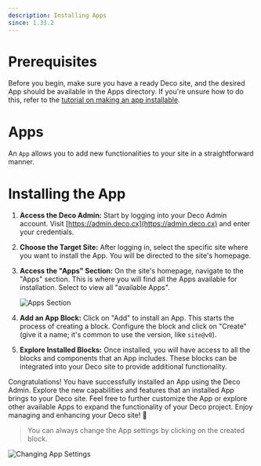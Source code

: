 ```yaml
---
description: Installing Apps
since: 1.33.2
---
```


# Prerequisites

Before you begin, make sure you have a ready Deco site, and the desired App should be available in the Apps directory. If you're unsure how to do this, refer to the [tutorial on making an app installable](/docs/en/developing/making-an-app-installable).

# Apps

An `App` allows you to add new functionalities to your site in a straightforward manner.

# Installing the App

1. **Access the Deco Admin:** Start by logging into your Deco Admin account. Visit [https://admin.deco.cx](https://admin.deco.cx) and enter your credentials.

2. **Choose the Target Site:** After logging in, select the specific site where you want to install the App. You will be directed to the site's homepage.

3. **Access the "Apps" Section:** On the site's homepage, navigate to the "Apps" section. This is where you will find all the Apps available for installation. Select to view all "available Apps".

    ![Apps Section](https://github.com/deco-cx/apps/assets/882438/e2533612-6828-4fb6-9959-96f000ca3537)

4. **Add an App Block:** Click on "Add" to install an App. This starts the process of creating a block. Configure the block and click on "Create" (give it a name; it's common to use the version, like `site@v0`).

5. **Explore Installed Blocks:** Once installed, you will have access to all the blocks and components that an App includes. These blocks can be integrated into your Deco site to provide additional functionality.

Congratulations! You have successfully installed an App using the Deco Admin. Explore the new capabilities and features that an installed App brings to your Deco site. Feel free to further customize the App or explore other available Apps to expand the functionality of your Deco project. Enjoy managing and enhancing your Deco site! 🚀

> You can always change the App settings by clicking on the created block.

![Changing App Settings](https://github.com/deco-cx/apps/assets/882438/5cf7fe48-89b1-47cd-be82-2f7ff601e640)